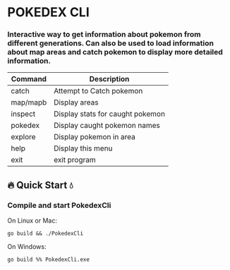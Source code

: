 # POKEDEX CLI

### Interactive way to get information about pokemon from different generations.  Can also be used to load information about map areas and catch pokemon to display more detailed information.

| Command | Description |
| --- | --- |
|catch | Attempt to Catch pokemon|
|map/mapb| Display areas|
| inspect| Display stats for caught pokemon|
| pokedex| Display caught pokemon names|
| explore| Display pokemon in area|
| help| Display this menu|
| exit| exit program|

## 🔥 Quick Start 💧

### Compile and start PokedexCli

On Linux or Mac:
```
go build && ./PokedexCli
```

On Windows:
```
go build %% PokedexCli.exe
